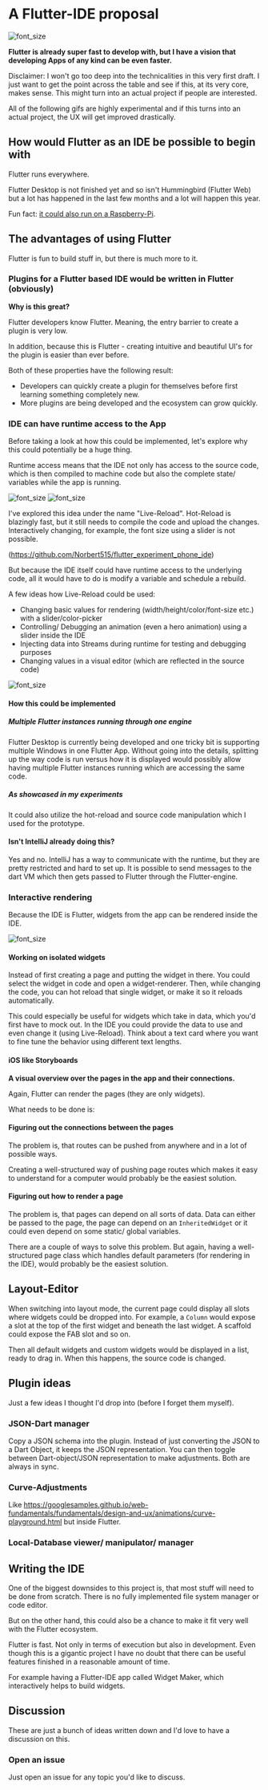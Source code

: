 # A Flutter-IDE proposal

![font_size](https://github.com/Norbert515/flutter_ide/blob/master/assets/font_size_cut_gif.gif)

**Flutter is already super fast to develop with, but I have a vision that developing Apps of any kind can be even faster.**

Disclaimer: I won't go too deep into the technicalities in this very first draft. I just want to get the point across the table
and see if this, at its very core, makes sense. This might turn into an actual project if people are interested.

All of the following gifs are highly experimental and if this turns into an actual project, the UX will get improved 
drastically.

## How would Flutter as an IDE be possible to begin with

Flutter runs everywhere. 

Flutter Desktop is not finished yet and so isn't Hummingbird (Flutter Web) but a lot has happened in the last few months and a lot will happen this year.

Fun fact: [it could also run on a Raspberry-Pi](https://medium.com/flutter-io/flutter-on-raspberry-pi-mostly-from-scratch-2824c5e7dcb1).

## The advantages of using Flutter

Flutter is fun to build stuff in, but there is much more to it.

### Plugins for a Flutter based IDE would be written in Flutter (obviously)

**Why is this great?**

Flutter developers know Flutter. Meaning, the entry barrier to create a plugin is very low. 

In addition, because this is Flutter - creating intuitive and beautiful UI's for the plugin is easier
than ever before.

Both of these properties have the following result:
- Developers can quickly create a plugin for themselves before first learning something completely new.
- More plugins are being developed and the ecosystem can grow quickly.

### IDE can have runtime access to the App

Before taking a look at how this could be implemented, let's explore why this could potentially be a huge thing.

Runtime access means that the IDE not only has access to the source code, which is then compiled to machine
code but also the complete state/ variables while the app is running.

![font_size](https://github.com/Norbert515/flutter_ide/blob/master/assets/text_cut_gif.gif)
![font_size](https://github.com/Norbert515/flutter_ide/blob/master/assets/material_color_cut_gif.gif)

I've explored this idea under the name "Live-Reload". Hot-Reload is blazingly fast, but it still needs to
compile the code and upload the changes. Interactively changing, for example, the font size using a slider is not possible.

(https://github.com/Norbert515/flutter_experiment_phone_ide)

But because the IDE itself could have runtime access to the underlying code, all it would have to do is modify a variable
and schedule a rebuild. 

A few ideas how Live-Reload could be used:
- Changing basic values for rendering (width/height/color/font-size etc.) with a slider/color-picker
- Controlling/ Debugging an animation (even a hero animation) using a slider inside the IDE
- Injecting data into Streams during runtime for testing and debugging purposes
- Changing  values in a visual editor (which are reflected in the source code)

![font_size](https://github.com/Norbert515/flutter_ide/tree/master/assets/color_cut_gif.gif)

#### How this could be implemented

##### Multiple Flutter instances running through one engine
Flutter Desktop is currently being developed and one tricky bit is supporting multiple Windows in one Flutter App.
Without going into the details, splitting up the way code is run versus how it is displayed would possibly allow having multiple Flutter instances running which are accessing the same code.

##### As showcased in my experiments
It could also utilize the hot-reload and source code manipulation which I used for the prototype.

#### Isn't IntelliJ already doing this?
Yes and no. IntelliJ has a way to communicate with the runtime, but they are pretty restricted and hard to set up.
It is possible to send messages to the dart VM which then gets passed to Flutter through the Flutter-engine. 

### Interactive rendering

Because the IDE is Flutter, widgets from the app can be rendered inside the IDE.

![font_size](https://github.com/Norbert515/flutter_ide/blob/master/assets/live_reloading_text_cut_gif.gif)

#### Working on isolated widgets

Instead of first creating a page and putting the widget in there. You could select the widget in code and open
a widget-renderer. Then, while changing the code, you can hot reload that single widget, or make it so it reloads
automatically.

This could especially be useful for widgets which take in data, which you'd first have to mock out. In the IDE you could
provide the data to use and even change it (using Live-Reload). Think about a text card where you want to fine tune
the behavior using different text lengths.

#### iOS like Storyboards

**A visual overview over the pages in the app and their connections.**

Again, Flutter can render the pages (they are only widgets). 

What needs to be done is:

#### Figuring out the connections between the pages

The problem is, that routes can be pushed from anywhere and in a lot of possible ways.

Creating a well-structured way of pushing page routes which makes it easy to understand for a computer would 
probably be the easiest solution.

#### Figuring out how to render a page

The problem is, that pages can depend on all sorts of data. Data can either be passed to the page, the page can
depend on an `InheritedWidget` or it could even depend on some static/ global variables.

There are a couple of ways to solve this problem. But again, having a well-structured page class which handles
default parameters (for rendering in the IDE), would probably be the easiest solution.

## Layout-Editor

When switching into layout mode, the current page could display all slots where widgets could be dropped into. 
For example, a `Column` would expose a slot at the top of the first widget and beneath the last widget. A scaffold could expose the 
FAB slot and so on.

Then all default widgets and custom widgets would be displayed in a list, ready to drag in. 
When this happens, the source code is changed.

## Plugin ideas

Just a few ideas I thought I'd drop into (before I forget them myself).

### JSON-Dart manager
Copy a JSON schema into the plugin. Instead of just converting the JSON to a Dart Object, it keeps the JSON
representation. You can then toggle between Dart-object/JSON representation to make adjustments. Both are always in sync.

### Curve-Adjustments 
Like https://googlesamples.github.io/web-fundamentals/fundamentals/design-and-ux/animations/curve-playground.html
but inside Flutter.

### Local-Database viewer/ manipulator/ manager

## Writing the IDE

One of the biggest downsides to this project is, that most stuff will need to be done from scratch.
There is no fully implemented file system manager or code editor. 

But on the other hand, this could also be a chance to make it fit very well with
the Flutter ecosystem.

Flutter is fast. Not only in terms of execution but also in development. Even though this is a gigantic project
I have no doubt that there can be useful features finished in a reasonable amount of time.

For example having a Flutter-IDE app called Widget Maker, which interactively helps to build widgets.

## Discussion

These are just a bunch of ideas written down and I'd love to have a discussion on this.

### Open an issue
Just open an issue for any topic you'd like to discuss.
